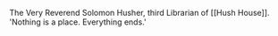 The Very Reverend Solomon Husher, third Librarian of [[Hush House]]. 'Nothing is a place. Everything ends.'